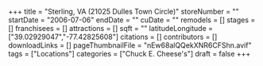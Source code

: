 +++
title = "Sterling, VA (21025 Dulles Town Circle)"
storeNumber = ""
startDate = "2006-07-06"
endDate = ""
cuDate = ""
remodels = []
stages = []
franchisees = []
attractions = []
sqft = ""
latitudeLongitude = ["39.02929047","-77.42825608"]
citations = []
contributors = []
downloadLinks = []
pageThumbnailFile = "nEw68alQQekXNR6CFShn.avif"
tags = ["Locations"]
categories = ["Chuck E. Cheese's"]
draft = false
+++

